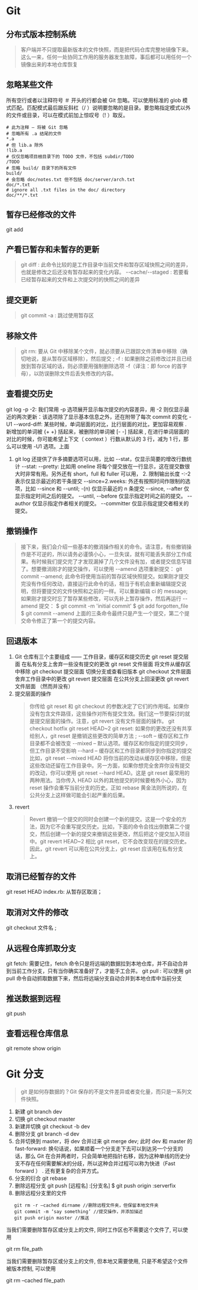# Git

## 分布式版本控制系统

> 客户端并不只提取最新版本的文件快照，而是把代码仓库完整地镜像下来。这么一来，任何一处协同工作用的服务器发生故障，事后都可以用任何一个镜像出来的本地仓库恢复

## 忽略某些文件

所有空行或者以注释符号 ＃ 开头的行都会被 Git 忽略。可以使用标准的 glob 模式匹配。匹配模式最后跟反斜杠（/ ）说明要忽略的是目录。要忽略指定模式以外的文件或目录，可以在模式前加上惊叹号（! ）取反。

```
# 此为注释 – 将被 Git 忽略
# 忽略所有 .a 结尾的文件
*.a
# 但 lib.a 除外
!lib.a
# 仅仅忽略项目根目录下的 TODO 文件，不包括 subdir/TODO
/TODO
# 忽略 build/ 目录下的所有文件
build/
# 会忽略 doc/notes.txt 但不包括 doc/server/arch.txt
doc/*.txt
# ignore all .txt files in the doc/ directory
doc/**/*.txt
```

## 暂存已经修改的文件

git add

## 产看已暂存和未暂存的更新

> git diff : 此命令比较的是工作目录中当前文件和暂存区域快照之间的差异，也就是修改之后还没有暂存起来的变化内容。 --cache/--staged : 若要看已经暂存起来的文件和上次提交时的快照之间的差异

## 提交更新

> git commit -a : 跳过使用暂存区

## 移除文件

> git rm: 要从 Git 中移除某个文件，就必须要从已跟踪文件清单中移除（确切地说，是从暂存区域移除），然后提交 ; -f : 如果删除之前修改过并且已经放到暂存区域的话，则必须要用强制删除选项 -f（译注：即 force 的首字母），以防误删除文件后丢失修改的内容。

## 查看提交历史

git log -p -2: 我们常用 -p 选项展开显示每次提交的内容差异，用 -2 则仅显示最近的两次更新：该选项除了显示基本信息之外，还在附带了每次 commit 的变化 -U1
--word-diff: 某些时候，单词层面的对比，比行层面的对比，更加容易观察 . 新增加的单词被 {+ +} 括起来，被删除的单词被 [- -] 括起来 , 在进行单词层面的对比的时候，你可能希望上下文（ context ）行数从默认的 3 行，减为 1 行，那么可以使用 -U1 选项。上面

1. git log 还提供了许多摘要选项可以用，比如 --stat，仅显示简要的增改行数统计
   --stat: --pretty: 比如用 oneline 将每个提交放在一行显示，这在提交数很大时非常有用。另外还有 short，full 和 fuller 可以用， 2. 限制输出长度 -<n>:-2 表示仅显示最近的若干条提交 --since=2.weeks: 外还有按照时间作限制的选项，比如
   --since 和 --until; -(n) 仅显示最近的 n 条提交 --since, --after 仅显示指定时间之后的提交。 --until, --before 仅显示指定时间之前的提交。 --author 仅显示指定作者相关的提交。 --committer 仅显示指定提交者相关的提交。

## 撤销操作

> 接下来，我们会介绍一些基本的撤消操作相关的命令。请注意，有些撤销操作是不可逆的，所以请务必谨慎小心，一旦失误，就有可能丢失部分工作成果。有时候我们提交完了才发现漏掉了几个文件没有加，或者提交信息写错了。想要撤消刚才的提交操作，可以使用
> --amend 选项重新提交： git commit --amend; 此命令将使用当前的暂存区域快照提交。如果刚才提交完没有作任何改动，直接运行此命令的话，相当于有机会重新编辑提交说明，但将要提交的文件快照和之前的一样。可以重新编辑 ci 的 message; 如果刚才提交时忘了暂存某些修改，可以先补上暂存操作，然后再运行 --amend 提交： $ git commit
> -m 'initial commit' $ git add forgotten_file $ git commit --amend 上面的三条命令最终只是产生一个提交，第二个提交命令修正了第一个的提交内容。

## 回退版本

1. Git 仓库有三个主要组成 —— 工作目录，缓存区和提交历史 git reset 提交层面 在私有分支上舍弃一些没有提交的更改 git reset 文件层面 将文件从缓存区中移除 git
   checkout 提交层面 切换分支或查看旧版本 git checkout 文件层面 舍弃工作目录中的更改 git revert 提交层面 在公共分支上回滚更改 git revert 文件层面 （然而并没有）
2. 提交层面的操作
   > 你传给 git reset 和 git checkout 的参数决定了它们的作用域。如果你没有包含文件路径，这些操作对所有提交生效。我们这一节要探讨的就是提交层面的操作。注意，git revert 没有文件层面的操作。 git checkout hotfix git reset HEAD~2 git
   > reset: 如果你的更改还没有共享给别人，git reset 是撤销这些更改的简单方法 ;
   > --soft – 缓存区和工作目录都不会被改变 --mixed – 默认选项。缓存区和你指定的提交同步，但工作目录不受影响 --hard – 缓存区和工作目录都同步到你指定的提交比如，git reset --mixed HEAD 将你当前的改动从缓存区中移除，但是这些改动还留在工作目录中。另一方面，如果你想完全舍弃你没有提交的改动，你可以使用 git
   > reset --hard HEAD。这是 git reset 最常用的两种用法。当你传入 HEAD 以外的其他提交的时候要格外小心，因为 reset 操作会重写当前分支的历史。正如 rebase 黄金法则所说的，在公共分支上这样做可能会引起严重的后果。
3. revert
   > Revert 撤销一个提交的同时会创建一个新的提交。这是一个安全的方法，因为它不会重写提交历史。比如，下面的命令会找出倒数第二个提交，然后创建一个新的提交来撤销这些更改，然后把这个提交加入项目中。git revert HEAD~2 相比 git reset，它不会改变现在的提交历史。因此，git revert 可以用在公共分支上，git reset 应该用在私有分支上。

## 取消已经暂存的文件

git reset HEAD index.rb: 从暂存区取消；

## 取消对文件的修改

git checkout 文件名 ;

## 从远程仓库抓取分支

git fetch: 需要记住，fetch 命令只是将远端的数据拉到本地仓库，并不自动合并到当前工作分支，只有当你确实准备好了，才能手工合并。 git pull : 可以使用 git pull 命令自动抓取数据下来，然后将远端分支自动合并到本地仓库中当前分支

## 推送数据到远程

git push

## 查看远程仓库信息

git remote show origin

# Git 分支

> git 是如何存数据的？Git 保存的不是文件差异或者变化量，而只是一系列文件快照。

1. 新建 git branch dev
2. 切换 git checkout master
3. 新建并切换 git checkout -b dev
4. 删除分支 git branch -d dev
5. 合并切换到 master，将 dev 合并过来 git merge dev; 此时 dev 和 master 的
   fast-forward: 换句话说，如果顺着一个分支走下去可以到达另一个分支的话，那么
   Git 在合并两者时，只会简单地把指针右移，因为这种单线的历史分支不存在任何需要解决的分歧，所以这种合并过程可以称为快进（Fast forward ） . 还有更复杂的合并方式。
6. 分支的衍合 git rebase
7. 删除远程分支 git push [远程名] :[分支名] $ git push origin :serverfix
8. 删除远程分支里的文件

```
   git rm -r –cached dirname //删除远程文件夹，但保留本地文件夹
   git commit -m ‘say something’ //提交操作，并添加描述
   git push origin master //推送
```

当我们需要删除暂存区或分支上的文件, 同时工作区也不需要这个文件了, 可以使用

git rm file_path

当我们需要删除暂存区或分支上的文件, 但本地又需要使用, 只是不希望这个文件被版本控制, 可以使用

git rm –cached file_path
